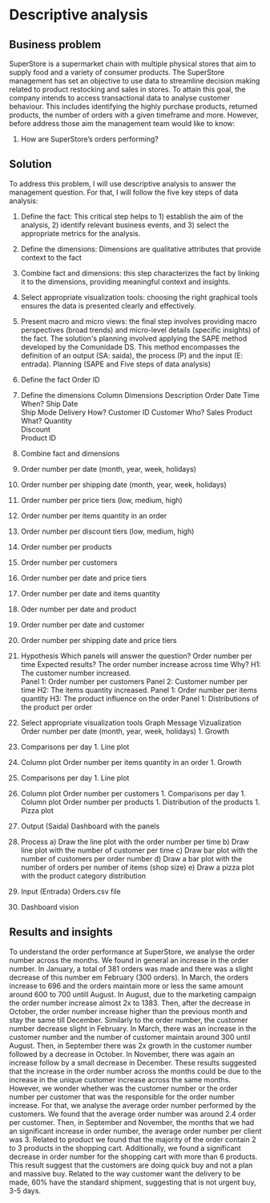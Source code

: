 # Descriptive analysis
## Business problem
SuperStore is a supermarket chain with multiple physical stores that aim to supply food and a variety of consumer products. The SuperStore management has set an objective to use data to streamline decision making related to product restocking and sales in stores. To attain this goal, the company intends to access transactional data to analyse customer behaviour. This includes identifying the highly purchase products, returned products, the number of orders with a given timeframe and more. However, before address those aim the management team would like to know:
1.	How are SuperStore’s orders performing?
   
## Solution
To address this problem, I will use descriptive analysis to answer the management question. For that, I will follow the five key steps of data analysis:
1.	Define the fact: This critical step helps to 1) establish the aim of the analysis, 2) identify relevant business events, and 3) select the appropriate metrics for the analysis.
2.	Define the dimensions: Dimensions are qualitative attributes that provide context to the fact
3.	Combine fact and dimensions: this step characterizes the fact by linking it to the dimensions, providing meaningful context and insights. 
4.	Select appropriate visualization tools: choosing the right graphical tools ensures the data is presented clearly and effectively. 
5.	Present macro and micro views: the final step involves providing macro perspectives (broad trends) and micro-level details (specific insights) of the fact. 
The solution's planning involved applying the SAPE method developed by the Comunidade DS. This method encompasses the definition of an output (SA: saida), the process (P) and the input (E: entrada).
Planning (SAPE and Five steps of data analysis)
1.	Define the fact
Order ID
2.	Define the dimensions
Column	Dimensions	Description
Order Date	Time	When?
Ship Date		
Ship Mode	Delivery	How?
Customer ID	Customer	Who?
Sales	Product	What?
Quantity		
Discount		
Product ID		
3.	Combine fact and dimensions
1.	Order number per date (month, year, week, holidays)
2.	Order number per shipping date (month, year, week, holidays)
3.	Order number per price tiers (low, medium, high)
4.	Order number per items quantity in an order
5.	Order number per discount tiers (low, medium, high)
6.	Order number per products
7.	Order number per customers
8.	Order number per date and price tiers
9.	Order number per date and items quantity
10.	Oder number per date and product
11.	Order number per date and customer
12.	Order number per shipping date and price tiers
4.	Hypothesis
Which panels will answer the question? Order number per time
Expected results? The order number increase across time
Why? 
H1: The customer number increased.  
Panel 1: Order number per customers
Panel 2: Customer number per time
H2: The items quantity increased. 
Panel 1: Order number per items quantity
	H3: The product influence on the order
		Panel 1: Distributions of the product per order
	
5.	Select appropriate visualization tools
Graph	Message	Vizualization
Order number per date (month, year, week, holidays)	1.	Growth
2.	Comparisons per day	1.	Line plot
2.	Column plot
Order number per items quantity in an order	1.	Growth
2.	Comparisons per day	1.	Line plot
2.	Column plot
Order number per customers	1.	Comparisons per day	1.	Column plot
Order number per products	1.	Distribution of the products	1.	Pizza plot
6.	Output (Saida)
Dashboard with the panels

7.	Process
a)	Draw the line plot with the order number per time
b)	Draw line plot with the number of customer per time
c)	Draw bar plot with the number of customers per order number
d)	Draw a bar plot with the number of orders per number of items (shop size)
e)	Draw a pizza plot with the product category distribution
8.	Input (Entrada)
Orders.csv file
9.	Dashboard vision
 
## Results and insights
To understand the order performance at SuperStore, we analyse the order number across the months. We found in general an increase in the order number. In January, a total of 381 orders was made and there was a slight decrease of this number em February (300 orders). In March, the orders increase to 696 and the orders maintain more or less the same amount around 600 to 700 untill August. In August, due to the marketing campaign the order number increase almost 2x to 1383. Then, after the decrease in October, the order number increase higher than the previous month and stay the same till December. Similarly to the order number, the customer number decrease slight in February. In March, there was an increase in the customer number and the number of customer maintain around 300 until August. Then, in September there was 2x growth in the customer number followed by a decrease in October. In November, there was again an increase follow by a small decrease in December. These results suggested that the increase in the order number across the months could be due to the increase in the unique customer increase across the same months. However, we wonder whether was the customer number or the order number per customer that was the responsible for the order number increase. For that, we analyse the average order number performed by the customers. We found that the average order number was around 2.4 order per customer. Then, in September and November, the months that we had an significant increase in order number, the average order number per client was 3. 
Related to product we found that the majority of the order contain 2 to 3 products in the shopping cart. Additionally, we found a significant decrease in order number for the shopping cart with more than 6 products. This result suggest that the customers are doing quick buy and not a plan and massive buy. Related to the way customer want the delivery to be made, 60% have the standard shipment, suggesting that is not urgent buy, 3-5 days. 
